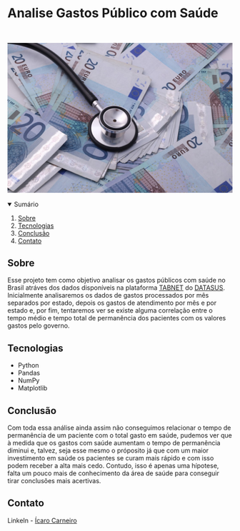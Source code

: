 # Analise Gastos Público com Saúde

<!-- PROJECT LOGO -->
<br />
<p align="center">
    <img src="imagens/capa.jpg">

<!-- Sumário -->
<details open="open">
  <summary>Sumário</summary>
  <ol>
    <li><a href="#sobre">Sobre</a></li>
    <li><a href="#tecnologias">Tecnologias</a></li>
    <li><a href="#conclusão">Conclusão</a></li>
    <li><a href="#contato">Contato</a></li>
  </ol>
</details>


<!-- Sobre -->
## Sobre

Esse projeto tem como objetivo analisar os gastos públicos com saúde no Brasil atráves dos dados disponíveis na plataforma [TABNET](http://tabnet.datasus.gov.br/cgi/tabcgi.exe?sih/cnv/qiuf.def) do [DATASUS](http://www2.datasus.gov.br/DATASUS/index.php). Inicialmente analisaremos os dados de gastos processados por mês separados por estado, depois os gastos de atendimento por mês e por estado e, por fim, tentaremos ver se existe alguma correlação entre o tempo médio e tempo total de permanência dos pacientes com os valores gastos pelo governo.

<!-- Tecnologias -->
## Tecnologias

* Python
* Pandas
* NumPy
* Matplotlib

<!-- Conclusão -->
## Conclusão

Com toda essa análise ainda assim não conseguimos relacionar o tempo de permanência de um paciente com o total gasto em saúde, pudemos ver que à medida que os gastos com saúde aumentam o tempo de permanência diminui e, talvez, seja esse mesmo o próposito já que com um maior investimento em saúde os pacientes se curam mais rápido e com isso podem receber a alta mais cedo. Contudo, isso é apenas uma hípotese, falta um pouco mais de conhecimento da área de saúde para conseguir tirar conclusões mais acertivas.

<!-- Contato -->
## Contato

LinkeIn - [Ícaro Carneiro](https://www.linkedin.com/in/icaro-carneiro/)
